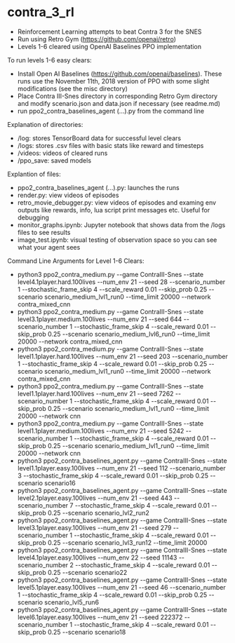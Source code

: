 # contra_3_rl
* Reinforcement Learning attempts to beat Contra 3 for the SNES
* Run using Retro Gym (https://github.com/openai/retro)
* Levels 1-6 cleared using OpenAI Baselines PPO implementation

To run levels 1-6 easy clears:
* Install Open AI Baselines (https://github.com/openai/baselines). These runs use the November 11th, 2018 version of PPO with some slight modifications (see the misc directory)
* Place Contra III-Snes directory in corresponding Retro Gym directory and modify scenario.json and data.json if necessary (see readme.md)
* run ppo2_contra_baselines_agent (...).py from the command line

Explanation of directories:
* /log: stores TensorBoard data for successful level clears
* /logs: stores .csv files with basic stats like reward and timesteps
* /videos: videos of cleared runs
* /ppo_save: saved models

Explantion of files:
* ppo2_contra_baselines_agent (...).py: launches the runs
* render.py: view videos of episodes
* retro_movie_debugger.py: view videos of episodes and examing env outputs like rewards, info, lua script print messages etc. Useful for debugging
* monitor_graphs.ipynb: Jupyter notebook that shows data from the /logs files to see results
* image_test.ipynb: visual testing of observation space so you can see what your agent sees


Command Line Arguments for Level 1-6 Clears:
* python3 ppo2_contra_medium.py --game ContraIII-Snes --state level4.1player.hard.100lives --num_env 21 --seed 28 --scenario_number 1 --stochastic_frame_skip 4 --scale_reward 0.01 --skip_prob 0.25 --scenario scenario_medium_lvl1_run0 --time_limit 20000 --network contra_mixed_cnn
* python3 ppo2_contra_medium.py --game ContraIII-Snes --state level3.1player.medium.100lives --num_env 21 --seed 644 --scenario_number 1 --stochastic_frame_skip 4 --scale_reward 0.01 --skip_prob 0.25 --scenario scenario_medium_lvl6_run0 --time_limit 20000 --network contra_mixed_cnn
* python3 ppo2_contra_medium.py --game ContraIII-Snes --state level1.1player.hard.100lives --num_env 21 --seed 203 --scenario_number 1 --stochastic_frame_skip 4 --scale_reward 0.01 --skip_prob 0.25 --scenario scenario_medium_lvl1_run0 --time_limit 20000 --network contra_mixed_cnn
* python3 ppo2_contra_medium.py --game ContraIII-Snes --state level1.1player.hard.100lives --num_env 21 --seed 7262  --scenario_number 1 --stochastic_frame_skip 4 --scale_reward 0.01 --skip_prob 0.25 --scenario scenario_medium_lvl1_run0 --time_limit 20000 --network cnn
* python3 ppo2_contra_medium.py --game ContraIII-Snes --state level1.1player.medium.100lives --num_env 21 --seed 5242  --scenario_number 1 --stochastic_frame_skip 4 --scale_reward 0.01 --skip_prob 0.25 --scenario scenario_medium_lvl1_run0 --time_limit 20000 --network cnn
* python3 ppo2_contra_baselines_agent.py --game ContraIII-Snes --state level1.1player.easy.100lives --num_env 21 --seed 112 --scenario_number 3 --stochastic_frame_skip 4 --scale_reward 0.01 --skip_prob 0.25 --scenario scenario16
* python3 ppo2_contra_baselines_agent.py --game ContraIII-Snes --state level2.1player.easy.100lives --num_env 21 --seed 443 --scenario_number 7 --stochastic_frame_skip 4 --scale_reward 0.01 --skip_prob 0.25 --scenario scenario_lvl2_run2
* python3 ppo2_contra_baselines_agent.py --game ContraIII-Snes --state level3.1player.easy.100lives --num_env 21 --seed 279 --scenario_number 1 --stochastic_frame_skip 4 --scale_reward 0.01 --skip_prob 0.25 --scenario scenario_lvl3_run12 --time_limit 20000
* python3 ppo2_contra_baselines_agent.py --game ContraIII-Snes --state level4.1player.easy.100lives --num_env 22 --seed 11143 --scenario_number 2 --stochastic_frame_skip 4 --scale_reward 0.01 --skip_prob 0.25 --scenario scenario22
* python3 ppo2_contra_baselines_agent.py --game ContraIII-Snes --state level5.1player.easy.100lives --num_env 21 --seed 46 --scenario_number 1 --stochastic_frame_skip 4 --scale_reward 0.01 --skip_prob 0.25 --scenario scenario_lvl5_run6
* python3 ppo2_contra_baselines_agent.py --game ContraIII-Snes --state level6.1player.easy.100lives --num_env 21 --seed 222372 --scenario_number 1 --stochastic_frame_skip 4 --scale_reward 0.01 --skip_prob 0.25 --scenario scenario18

